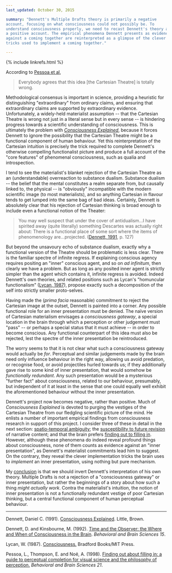 ```yaml
---
last_updated: October 30, 2015

summary: "Dennett's Multiple Drafts theory is primarily a negative
account, focusing on what consciousness could not possibly be. To
understand consciousness properly, we need to recast Dennett's theory as
a positive account. The empirical phenomena Dennett presents as evidence
against a coming together are reinterpreted as a glimpse of the clever
tricks used to implement a coming together."

---
```


{% include linkrefs.html %}

According to [Pessoa et al](#pessoa98),

> Everybody agrees that this idea [the Cartesian Theatre] is totally wrong.

Methodological consensus is important in science, providing a heuristic
for distinguishing "extraordinary" from ordinary claims, and ensuring
that extraordinary claims are supported by extraordinary evidence.
Unfortunately, a widely-held materialist assumption -- that the
Cartesian Theatre is wrong not just in a literal sense but in every
sense -- is hindering progress towards a scientific understanding of
consciousness. This is ultimately the problem with
[_Consciousness Explained_](#dennett91a), because it forces Dennett to
ignore the possibility that the Cartesian Theatre might be a functional
component of human behaviour. Yet this reinterpretation of the Cartesian
intuition is precisely the trick required to complete Dennett's
otherwise compelling functionalist picture and produce a full account of
the "core features" of phenomenal consciousness, such as qualia and
introspection.

I tend to see the materialist's blanket rejection of the Cartesian
Theatre as an (understandable) overreaction to substance dualism.
Substance dualism -- the belief that the mental constitutes a realm
separate from, but causally linked to, the physical -- is "obviously"
incompatible with the modern scientific image (to most materialists),
and so anything Cartesian in flavour tends to get lumped into the same
bag of bad ideas. Certainly, Dennett is absolutely clear that his
rejection of Cartesian thinking is broad enough to include even a
functional notion of the Theater:

> You may well suspect that under the cover of antidualism...I have
> spirited away (quite literally) something Descartes was actually right
> about: There is a functional place of some sort where the items of
> phenomenology are...projected.
> ([Dennett, 1991](#dennett91a), p. 127)

But beyond the unsavoury echo of substance dualism, exactly why a
functional version of the Theatre should be problematic is less clear.
There is the familiar spectre of infinite regress. If explaining
conscious agency requires positing an "inner" conscious agent, and so on
_ad infinitum_, then clearly we have a problem. But as long as any
posited inner agent is strictly simpler than the agent which contains
it, infinite regress is avoided. Indeed Dennett's own theories, and
related positions such as Lycan's "homuncular functionalism"
([Lycan, 1987](#lycan87)), propose exactly such a decomposition of the
self into strictly smaller proto-selves.

Having made the (_prima facia_ reasonable) commitment to reject the
Cartesian image at the outset, Dennett is painted into a corner. Any
possible functional role for an inner presentation must be denied. The
naïve version of Cartesian materialism envisages a _consciousness
gateway_, a special location in the brain through which a perception or
other judgement must "pass" -- or perhaps a special status that it must
achieve -- in order to become conscious. Any functional counterpart of
this idea must also be rejected, lest the spectre of the inner
presentation be reintroduced.

The worry seems to that it is not clear what such a consciousness
gateway would actually be _for_. Perceptual and similar judgements made
by the brain need only influence behaviour in the right way, allowing us
avoid predation, or recognise food, or avoid projectiles hurled towards
us; if they additionally gave rise to some kind of inner presentation,
that would somehow be _functionally redundant_. Any such presentation
would be a mysterious "further fact" about consciousness, related to our
behaviour, presumably, but independent of it at least in the sense that
one could equally well exhibit the aforementioned behaviour without the
inner presentation.

Dennett's project now becomes negative, rather than positive. Much of
_Consciousness Explained_ is devoted to purging the vestiges of the
Cartesian Theatre from our fledgling scientific picture of the mind. He
enlists a number of important empirical findings from consciousness
research in support of this project. I consider three of these in detail
in the next section:
[spatio-temporal ambiguity](multiple-drafts-dennett-spatio-temporal.html);
the
[susceptibility to future revision](multiple-drafts-dennett-non-monotonic.html)
of narrative content; and that the brain prefers
[finding out to filling in](multiple-drafts-dennett-finding-out.html).
However, although these phenomena do indeed reveal profound things about
consciousness, none of them counts as evidence against an "inner
presentation", as Dennett's materialist commitments lead him to suggest.
On the contrary, they reveal the clever implementation tricks the brain
uses to _implement_ an inner presentation, using nothing but pure
mechanism.

My [conclusion](multiple-drafts-functional-gateway.html) is that we
should invert Dennett's interpretation of his own theory. Multiple
Drafts is not a rejection of a "consciousness gateway" or inner
presentation, but rather the beginnings of a story about how such a
thing _might actually work_. Contra the materialist's intuition, the
notion of inner presentation is not a functionally redundant vestige of
poor Cartesian thinking, but a central functional component of human
perceptual behaviour.

- - -

<a name="dennett91a"></a>Dennett, Daniel C. (1991).
[Consciousness Explained](). Little, Brown.

<a name="dennett92"></a>Dennett, D. and Kinsbourne, M. (1992).
[Time and the Observer: the Where and When of Consciousness in the Brain]().
_Behavioral and Brain Sciences 15_.

<a name="lycan87"></a>Lycan, W. (1987). [Consciousness.]() Bradford
Books/MIT Press.

<a name="pessoa98"></a>Pessoa, L., Thompson, E. and Noë, A. (1998).
[Finding out about filling in: a guide to perceptual completion for visual science and the philosophy of perception.]()
_Behavioral and Brain Sciences 21_.

